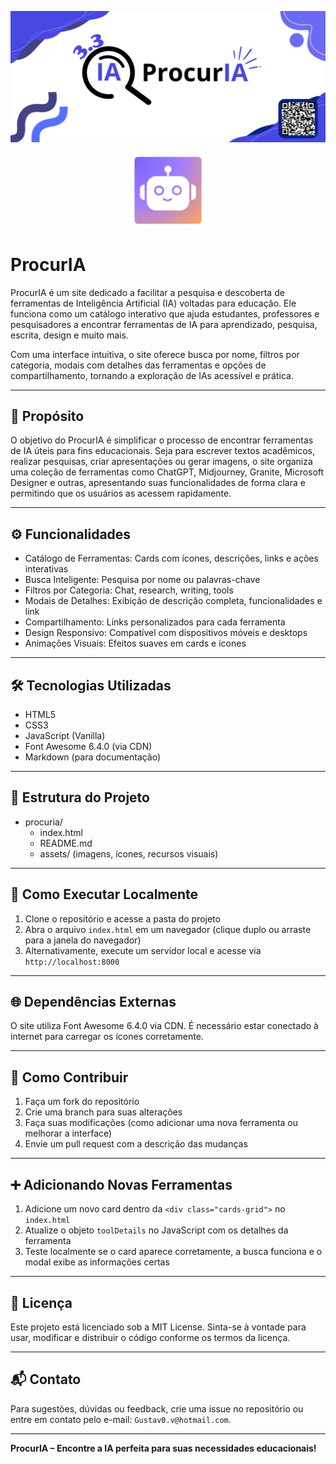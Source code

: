 <p align="center">
  <img src="./assets/banner.svg" alt="Banner ProcurIA" style="max-width: 100%;">
</p>

<p align="center">
  <img src="./assets/logo.svg" alt="Logo ProcurIA" width="120">
</p>

# ProcurIA

ProcurIA é um site dedicado a facilitar a pesquisa e descoberta de ferramentas de Inteligência Artificial (IA) voltadas para educação. Ele funciona como um catálogo interativo que ajuda estudantes, professores e pesquisadores a encontrar ferramentas de IA para aprendizado, pesquisa, escrita, design e muito mais.

Com uma interface intuitiva, o site oferece busca por nome, filtros por categoria, modais com detalhes das ferramentas e opções de compartilhamento, tornando a exploração de IAs acessível e prática.

---

## 🎯 Propósito

O objetivo do ProcurIA é simplificar o processo de encontrar ferramentas de IA úteis para fins educacionais. Seja para escrever textos acadêmicos, realizar pesquisas, criar apresentações ou gerar imagens, o site organiza uma coleção de ferramentas como ChatGPT, Midjourney, Granite, Microsoft Designer e outras, apresentando suas funcionalidades de forma clara e permitindo que os usuários as acessem rapidamente.

---

## ⚙️ Funcionalidades

- Catálogo de Ferramentas: Cards com ícones, descrições, links e ações interativas  
- Busca Inteligente: Pesquisa por nome ou palavras-chave  
- Filtros por Categoria: Chat, research, writing, tools  
- Modais de Detalhes: Exibição de descrição completa, funcionalidades e link  
- Compartilhamento: Links personalizados para cada ferramenta  
- Design Responsivo: Compatível com dispositivos móveis e desktops  
- Animações Visuais: Efeitos suaves em cards e ícones  

---

## 🛠️ Tecnologias Utilizadas

- HTML5  
- CSS3  
- JavaScript (Vanilla)  
- Font Awesome 6.4.0 (via CDN)  
- Markdown (para documentação)

---

## 📁 Estrutura do Projeto

- procuria/  
  - index.html  
  - README.md  
  - assets/ (imagens, ícones, recursos visuais)

---

## 🚀 Como Executar Localmente

1. Clone o repositório e acesse a pasta do projeto  
2. Abra o arquivo `index.html` em um navegador (clique duplo ou arraste para a janela do navegador)  
3. Alternativamente, execute um servidor local e acesse via `http://localhost:8000`

---

## 🌐 Dependências Externas

O site utiliza Font Awesome 6.4.0 via CDN. É necessário estar conectado à internet para carregar os ícones corretamente.

---

## 🤝 Como Contribuir

1. Faça um fork do repositório  
2. Crie uma branch para suas alterações  
3. Faça suas modificações (como adicionar uma nova ferramenta ou melhorar a interface)  
4. Envie um pull request com a descrição das mudanças

---

## ➕ Adicionando Novas Ferramentas

1. Adicione um novo card dentro da `<div class="cards-grid">` no `index.html`  
2. Atualize o objeto `toolDetails` no JavaScript com os detalhes da ferramenta  
3. Teste localmente se o card aparece corretamente, a busca funciona e o modal exibe as informações certas

---

## 📄 Licença

Este projeto está licenciado sob a MIT License. Sinta-se à vontade para usar, modificar e distribuir o código conforme os termos da licença.

---

## 📬 Contato

Para sugestões, dúvidas ou feedback, crie uma issue no repositório ou entre em contato pelo e-mail: `Gustav0.v@hotmail.com`.

---

**ProcurIA – Encontre a IA perfeita para suas necessidades educacionais!**
